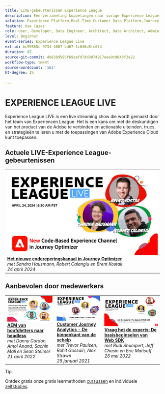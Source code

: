 ```yaml
---
title: LIVE-gebeurtenissen Experience League
description: Een verzameling koppelingen naar vorige Experience League LIVE-gebeurtenissen
solution: Experience Platform,Real-Time Customer Data Platform,Journey Optimizer,Experience Manager,Target,Audience Manager,Analytics
feature: Use Cases
role: User, Developer, Data Engineer, Architect, Data Architect, Admin, Leader
level: Beginner
event-series: Experience League Live
exl-id: bc99865c-9734-4067-bd67-1c636d8fc6f4
duration: 67
source-git-commit: 4b83bd595f69eafd7dd8074917eee9c9645f2e22
workflow-type: tm+mt
source-wordcount: '162'
ht-degree: 1%

---
```


# EXPERIENCE LEAGUE LIVE

Experience League LIVE is een live streaming show die wordt gemaakt door het team van Experiencen League.  Het is een kans om met de deskundigen van het product van de Adobe te verbinden en actionable uiteinden, trucs, en strategieën te leren u met de toepassingen van Adobe Experience Cloud kunt toepassen.

<div id="upcoming-events">

## Actuele LIVE-Experience League-gebeurtenissen

<table>
<tr>

<td style="vertical-align: top;"><a href="episodes/exl-live-episode-04-24-24.md">
      <img alt="Experience League LIVE apr 21" src="episodes/assets/WebBanner-Apr24-2024.jpg">
    </a>
    <div>
      <a href="/help/experience-league-live/episodes/exl-live-episode-04-18-24.md">
        <strong>Het nieuwe codereperingskanaal in Journey Optimizer</strong>
      </a>
      <br/><em>met Sandra Hausmann, Robert Calangiu en Brent Kostak</em>
      <br/><em>24 april 2024</em>
    </div>
  </td>
</tr>
</table>


</div>

<div id="recs-overview-body-1"></div>
<div id="recs-overview-body-2"></div>
<div id="recs-overview-body-3"></div>
<div id="recs-overview-body-4"></div>
<div id="recs-overview-body-5"></div>
<div id="recs-overview-body-6"></div>

<div id="past-events">


</div>

## Aanbevolen door medewerkers

<table style="max-width: 1214px;">

<tr>
  <td style="vertical-align: top;"><a href="episodes/exl-live-episode-04-21-22.md">
      <img alt="Experience League LIVE apr 21" src="assets/youtube-thumbnails/april-21-yt.jpg">
    </a>
    <div>
      <a href="/help/experience-league-live/episodes/exl-live-episode-04-21-22.md">
        <strong>AEM van hoofdletters naar headless</strong>
      </a>
      <br/><em>met Danny Gordon, Amol Anand, Sachin Mali en Sean Steimer</em>
      <br/><em>21 april 2022</em>
    </div>
  </td>

<td style="vertical-align: top;">
    <a href="episodes/exl-live-episode-08.md">
      <img alt="Experience League LIVE ep8" src="./assets/youtube-thumbnails/jan-25-yt.jpg">
    </a>
    <div>
      <a href="episodes/exl-live-episode-08.md"><strong>Customer Journey Analytics - De binnenkant van de schelp</strong></a>
      <br/><em>met Trevor Paulsen, Rohit Gossain, Alex Strawn</em>
      <br/><em>25 januari 2021</em>
    </div>
  </td>

<td style="vertical-align: top;">
    <a href="episodes/exl-live-episode-05-26-22.md">
      <img alt="Experience League LIVE 26 mei" src="assets/May26_exl_live_banner_web_1920_WebBanner.png">
    </a>
    <div>
      <a href="episodes/exl-live-episode-05-26-22.md">
        <strong>Vraag het de experts: De basisbeginselen van Web SDK</strong>
      </a>
      <br/><em>met Rudi Shumpert, Jeff Chasin en Eric Matisoff</em>
      <br/><em>26 mei 2022</em>
    </div>
  </td>
  </tr>

</table>


>[!TIP]
>
>Ontdek gratis onze gratis leermethoden [cursussen](https://experienceleague.adobe.com/#dashboard/learning) en individuele [zelfstudies](https://experienceleague.adobe.com/docs/home-tutorials.html).

